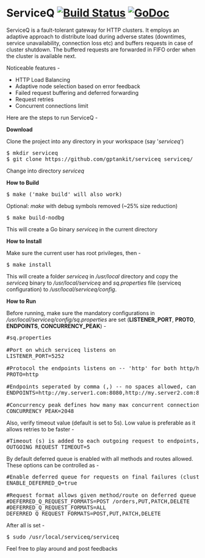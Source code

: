 # ServiceQ [![Build Status](https://travis-ci.com/gptankit/serviceq.svg?branch=master)](https://travis-ci.com/gptankit/serviceq) [![GoDoc](https://godoc.org/github.com/gptankit/serviceq?status.svg)](https://pkg.go.dev/github.com/gptankit/serviceq?tab=subdirectories)

ServiceQ is a fault-tolerant gateway for HTTP clusters. It employs an adaptive approach to distribute load during adverse states (downtimes, service unavailability, connection loss etc) and buffers requests in case of cluster shutdown. The buffered requests are forwarded in FIFO order when the cluster is available next.

Noticeable features -

* HTTP Load Balancing<br/>
* Adaptive node selection based on error feedback<br/>
* Failed request buffering and deferred forwarding<br/>
* Request retries<br/>
* Concurrent connections limit<br/>

Here are the steps to run ServiceQ - </br>

<b>Download</b>

Clone the project into any directory in your workspace (say '<i>serviceq</i>')<br/>

<pre>
$ mkdir serviceq
$ git clone https://github.com/gptankit/serviceq serviceq/
</pre>

Change into directory <i>serviceq</i><br/>

<b>How to Build</b>

<pre>$ make ('make build' will also work)</pre>

Optional: <i>make</i> with debug symbols removed (~25% size reduction)

<pre>$ make build-nodbg</pre>

This will create a Go binary <i>serviceq</i> in the current directory

<b>How to Install</b>

Make sure the current user has root privileges, then - </br>

<pre>$ make install</pre>

This will create a folder <i>serviceq</i> in <i>/usr/local</i> directory and copy the <i>serviceq</i> binary to <i>/usr/local/serviceq</i> and <i>sq.properties</i> file (serviceq configuration) to <i>/usr/local/serviceq/config</i>.<br/>

<b>How to Run</b>

Before running, make sure the mandatory configurations in <i>/usr/local/serviceq/config/sq.properties</i> are set (<b>LISTENER_PORT</b>, <b>PROTO</b>, <b>ENDPOINTS</b>, <b>CONCURRENCY_PEAK</b>) -</br>

<pre>
#sq.properties

#Port on which serviceq listens on
LISTENER_PORT=5252

#Protocol the endpoints listens on -- 'http' for both http/https
PROTO=http

#Endpoints seperated by comma (,) -- no spaces allowed, can be a combination of http/https
ENDPOINTS=http://my.server1.com:8080,http://my.server2.com:8080,http://my.server3.com:8080

#Concurrency peak defines how many max concurrent connections are allowed to the cluster
CONCURRENCY_PEAK=2048
</pre>

Also, verify timeout value (default is set to 5s). Low value is preferable as it allows retries to be faster -</br>

<pre>
#Timeout (s) is added to each outgoing request to endpoints, the existing timeouts are overriden, value of -1 means no timeout
OUTGOING_REQUEST_TIMEOUT=5
</pre>

By default deferred queue is enabled with all methods and routes allowed. These options can be controlled as -</br>

<pre>
#Enable deferred queue for requests on final failures (cluster down)
ENABLE_DEFERRED_Q=true

#Request format allows given method/route on deferred queue -- picked up if ENABLE_DEFERRED_Q is true
#DEFERRED_Q_REQUEST_FORMATS=POST /orders,PUT,PATCH,DELETE
#DEFERRED_Q_REQUEST_FORMATS=ALL
DEFERRED_Q_REQUEST_FORMATS=POST,PUT,PATCH,DELETE
</pre>

After all is set - </br>

<pre>$ sudo /usr/local/serviceq/serviceq</pre>

Feel free to play around and post feedbacks
